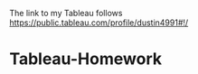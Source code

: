 The link to my Tableau follows
https://public.tableau.com/profile/dustin4991#!/

# Tableau-Homework
